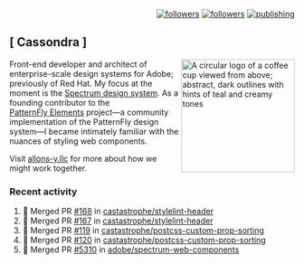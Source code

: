<p align="right"><a rel="me" href="https://front-end.social/@castastrophe">
    <img alt="followers" title="Follow me on Mastodon" src="https://img.shields.io/mastodon/follow/109297102751309835?domain=https%3A%2F%2Ffront-end.social&label=Follow&logo=mastodon&logoColor=white&style=for-the-badge&labelColor=008080&color=006969"/></a>
  <a href="https://codepen.io/castastrophe/">
    <img alt="followers" title="Follow me on CodePen" src="https://img.shields.io/badge/23-1?color=640464&labelColor=7c007c&style=for-the-badge&logo=codepen&label=Follow"/></a>
<a href="https://castastrophe.medium.com/">
    <img alt="publishing" title="View articles on Medium" src="https://img.shields.io/badge/107-1?color=666&labelColor=444&label=subscribe&logo=medium&logoColor=white&style=for-the-badge"/></a>
</p>

## [&nbsp;Cassondra&nbsp;]

<img align="right" src="https://github-production-user-asset-6210df.s3.amazonaws.com/1840295/253016758-ba468774-1cd3-42c2-8f43-947b5eeb5edf.png" height="200" alt="A circular logo of a coffee cup viewed from above; abstract, dark outlines with hints of teal and creamy tones">

Front-end developer and architect of enterprise-scale design systems for Adobe; previously of Red Hat. My focus at the moment is the [Spectrum design system](https://github.com/adobe/spectrum-css). As a founding contributor to the [PatternFly&nbsp;Elements](https://github.com/patternfly/patternfly-elements) project&mdash;a community implementation of the PatternFly design system&mdash;I became intimately familiar with the nuances of styling web components.

Visit [allons-y.llc](http://allons-y.llc/) for more about how we might work together.

### Recent activity

<!--START_SECTION:activity-->
1. 🎉 Merged PR [#168](https://github.com/castastrophe/stylelint-header/pull/168) in [castastrophe/stylelint-header](https://github.com/castastrophe/stylelint-header)
2. 🎉 Merged PR [#167](https://github.com/castastrophe/stylelint-header/pull/167) in [castastrophe/stylelint-header](https://github.com/castastrophe/stylelint-header)
3. 🎉 Merged PR [#119](https://github.com/castastrophe/postcss-custom-prop-sorting/pull/119) in [castastrophe/postcss-custom-prop-sorting](https://github.com/castastrophe/postcss-custom-prop-sorting)
4. 🎉 Merged PR [#120](https://github.com/castastrophe/postcss-custom-prop-sorting/pull/120) in [castastrophe/postcss-custom-prop-sorting](https://github.com/castastrophe/postcss-custom-prop-sorting)
5. 🎉 Merged PR [#5310](https://github.com/adobe/spectrum-web-components/pull/5310) in [adobe/spectrum-web-components](https://github.com/adobe/spectrum-web-components)
<!--END_SECTION:activity-->
